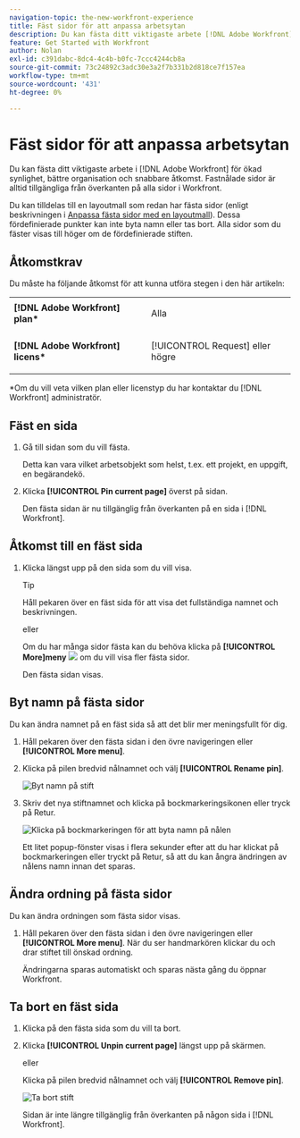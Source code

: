 ```yaml
---
navigation-topic: the-new-workfront-experience
title: Fäst sidor för att anpassa arbetsytan
description: Du kan fästa ditt viktigaste arbete [!DNL Adobe Workfront] för ökad synlighet, bättre organisation och snabbare åtkomst. Fastnålade sidor är alltid tillgängliga från överkanten på alla sidor i Workfront.
feature: Get Started with Workfront
author: Nolan
exl-id: c391dabc-8dc4-4c4b-b0fc-7ccc4244cb8a
source-git-commit: 73c24892c3adc30e3a2f7b331b2d818ce7f157ea
workflow-type: tm+mt
source-wordcount: '431'
ht-degree: 0%

---
```


# Fäst sidor för att anpassa arbetsytan

Du kan fästa ditt viktigaste arbete i [!DNL Adobe Workfront] för ökad synlighet, bättre organisation och snabbare åtkomst. Fastnålade sidor är alltid tillgängliga från överkanten på alla sidor i Workfront.

Du kan tilldelas till en layoutmall som redan har fästa sidor (enligt beskrivningen i [Anpassa fästa sidor med en layoutmall](../../administration-and-setup/customize-workfront/use-layout-templates/customize-pinned-pages.md)). Dessa fördefinierade punkter kan inte byta namn eller tas bort. Alla sidor som du fäster visas till höger om de fördefinierade stiften.

## Åtkomstkrav

Du måste ha följande åtkomst för att kunna utföra stegen i den här artikeln:

<table style="table-layout:auto"> 
 <col> 
 </col> 
 <col> 
 </col> 
 <tbody> 
  <tr> 
   <td role="rowheader"><strong>[!DNL Adobe Workfront] plan*</strong></td> 
   <td> <p>Alla</p> </td> 
  </tr> 
  <tr> 
   <td role="rowheader"><strong>[!DNL Adobe Workfront] licens*</strong></td> 
   <td> <p>[!UICONTROL Request] eller högre</p> </td> 
  </tr> 
 </tbody> 
</table>

&#42;Om du vill veta vilken plan eller licenstyp du har kontaktar du [!DNL Workfront] administratör.

## Fäst en sida

1. Gå till sidan som du vill fästa.

   Detta kan vara vilket arbetsobjekt som helst, t.ex. ett projekt, en uppgift, en begärandekö.

1. Klicka **[!UICONTROL Pin current page]** överst på sidan.

   Den fästa sidan är nu tillgänglig från överkanten på en sida i [!DNL Workfront].

## Åtkomst till en fäst sida

1. Klicka längst upp på den sida som du vill visa.

   >[!TIP]
   >
   >Håll pekaren över en fäst sida för att visa det fullständiga namnet och beskrivningen.

   eller

   Om du har många sidor fästa kan du behöva klicka på **[!UICONTROL More]meny** ![](assets/more-icon-spectrum.png) om du vill visa fler fästa sidor.

   Den fästa sidan visas.

## Byt namn på fästa sidor

Du kan ändra namnet på en fäst sida så att det blir mer meningsfullt för dig.

1. Håll pekaren över den fästa sidan i den övre navigeringen eller **[!UICONTROL More menu]**.
1. Klicka på pilen bredvid nålnamnet och välj **[!UICONTROL Rename pin]**.

   ![Byt namn på stift](assets/rename-remove-pin.png)

1. Skriv det nya stiftnamnet och klicka på bockmarkeringsikonen eller tryck på Retur.

   ![Klicka på bockmarkeringen för att byta namn på nålen](assets/rename-pin-click-checkmark.png)

   Ett litet popup-fönster visas i flera sekunder efter att du har klickat på bockmarkeringen eller tryckt på Retur, så att du kan ångra ändringen av nålens namn innan det sparas.

## Ändra ordning på fästa sidor

Du kan ändra ordningen som fästa sidor visas.

1. Håll pekaren över den fästa sidan i den övre navigeringen eller **[!UICONTROL More menu]**. När du ser handmarkören klickar du och drar stiftet till önskad ordning.

   Ändringarna sparas automatiskt och sparas nästa gång du öppnar Workfront.

## Ta bort en fäst sida

1. Klicka på den fästa sida som du vill ta bort.
1. Klicka **[!UICONTROL Unpin current page]** längst upp på skärmen.

   eller

   Klicka på pilen bredvid nålnamnet och välj **[!UICONTROL Remove pin]**.

   ![Ta bort stift](assets/rename-remove-pin.png)

   Sidan är inte längre tillgänglig från överkanten på någon sida i [!DNL Workfront].
